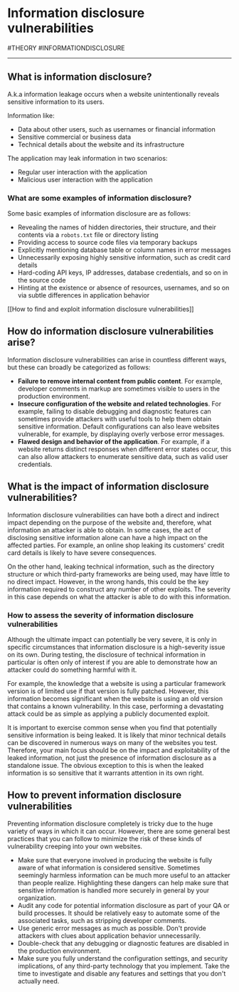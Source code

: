 # Information disclosure vulnerabilities
#THEORY 
#INFORMATIONDISCLOSURE 
<hr>

## What is information disclosure?

A.k.a information leakage occurs when a website unintentionally reveals sensitive information to its users.

Information like:

-   Data about other users, such as usernames or financial information
-   Sensitive commercial or business data
-   Technical details about the website and its infrastructure

The application may leak information in two scenarios:

- Regular user interaction with the application
- Malicious user interaction with the application

### What are some examples of information disclosure?

Some basic examples of information disclosure are as follows:

-   Revealing the names of hidden directories, their structure, and their contents via a `robots.txt` file or directory listing
-   Providing access to source code files via temporary backups
-   Explicitly mentioning database table or column names in error messages
-   Unnecessarily exposing highly sensitive information, such as credit card details
-   Hard-coding API keys, IP addresses, database credentials, and so on in the source code
-   Hinting at the existence or absence of resources, usernames, and so on via subtle differences in application behavior

[[How to find and exploit information disclosure vulnerabilities]]

## How do information disclosure vulnerabilities arise?

Information disclosure vulnerabilities can arise in countless different ways, but these can broadly be categorized as follows:

-   **Failure to remove internal content from public content**. For example, developer comments in markup are sometimes visible to users in the production environment.
-   **Insecure configuration of the website and related technologies**. For example, failing to disable debugging and diagnostic features can sometimes provide attackers with useful tools to help them obtain sensitive information. Default configurations can also leave websites vulnerable, for example, by displaying overly verbose error messages.
-   **Flawed design and behavior of the application**. For example, if a website returns distinct responses when different error states occur, this can also allow attackers to enumerate sensitive data, such as valid user credentials.

## What is the impact of information disclosure vulnerabilities?

Information disclosure vulnerabilities can have both a direct and indirect impact depending on the purpose of the website and, therefore, what information an attacker is able to obtain. In some cases, the act of disclosing sensitive information alone can have a high impact on the affected parties. For example, an online shop leaking its customers' credit card details is likely to have severe consequences.

On the other hand, leaking technical information, such as the directory structure or which third-party frameworks are being used, may have little to no direct impact. However, in the wrong hands, this could be the key information required to construct any number of other exploits. The severity in this case depends on what the attacker is able to do with this information.

### How to assess the severity of information disclosure vulnerabilities

Although the ultimate impact can potentially be very severe, it is only in specific circumstances that information disclosure is a high-severity issue on its own. During testing, the disclosure of technical information in particular is often only of interest if you are able to demonstrate how an attacker could do something harmful with it.

For example, the knowledge that a website is using a particular framework version is of limited use if that version is fully patched. However, this information becomes significant when the website is using an old version that contains a known vulnerability. In this case, performing a devastating attack could be as simple as applying a publicly documented exploit.

It is important to exercise common sense when you find that potentially sensitive information is being leaked. It is likely that minor technical details can be discovered in numerous ways on many of the websites you test. Therefore, your main focus should be on the impact and exploitability of the leaked information, not just the presence of information disclosure as a standalone issue. The obvious exception to this is when the leaked information is so sensitive that it warrants attention in its own right.

## How to prevent information disclosure vulnerabilities

Preventing information disclosure completely is tricky due to the huge variety of ways in which it can occur. However, there are some general best practices that you can follow to minimize the risk of these kinds of vulnerability creeping into your own websites.

-   Make sure that everyone involved in producing the website is fully aware of what information is considered sensitive. Sometimes seemingly harmless information can be much more useful to an attacker than people realize. Highlighting these dangers can help make sure that sensitive information is handled more securely in general by your organization.
-   Audit any code for potential information disclosure as part of your QA or build processes. It should be relatively easy to automate some of the associated tasks, such as stripping developer comments.
-   Use generic error messages as much as possible. Don't provide attackers with clues about application behavior unnecessarily.
-   Double-check that any debugging or diagnostic features are disabled in the production environment.
-   Make sure you fully understand the configuration settings, and security implications, of any third-party technology that you implement. Take the time to investigate and disable any features and settings that you don't actually need.